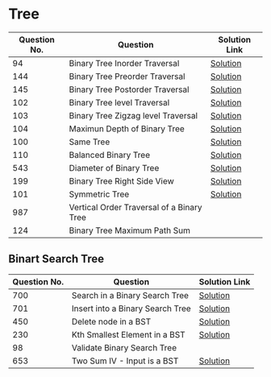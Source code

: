 # Tree

| Question No. | Question | Solution Link |
|--------------|-----------|----------------|
| 94 | Binary Tree Inorder Traversal | [Solution](https://leetcode.com/submissions/detail/1798926414/) |
| 144 | Binary Tree Preorder Traversal | [Solution](https://leetcode.com/submissions/detail/1798914991/) |
| 145 | Binary Tree Postorder Traversal | [Solution](https://leetcode.com/submissions/detail/1798921555/) |
| 102 | Binary Tree level Traversal | [Solution](https://leetcode.com/submissions/detail/1798981204/) |
| 103 | Binary Tree Zigzag level Traversal | [Solution](https://leetcode.com/submissions/detail/1798993831/) |
| 104 | Maximun Depth of Binary Tree | [Solution](https://leetcode.com/submissions/detail/1799001714/) |
| 100 | Same Tree | [Solution](https://leetcode.com/submissions/detail/1799009338/) |
| 110 | Balanced Binary Tree | [Solution](https://leetcode.com/submissions/detail/1799376766/) |
| 543 | Diameter of Binary Tree | [Solution](https://leetcode.com/submissions/detail/1799387041/)  |
| 199 | Binary Tree Right Side View |[Solution](https://leetcode.com/submissions/detail/1799368272/) |
| 101 | Symmetric Tree |[Solution](https://leetcode.com/submissions/detail/1799049159/) |
| 987 | Vertical Order Traversal of a Binary Tree | |
| 124 | Binary Tree Maximum Path Sum | |

## Binart Search Tree

| Question No. | Question | Solution Link |
|--------------|-----------|----------------|
| 700 | Search in a Binary Search Tree | [Solution](https://leetcode.com/submissions/detail/1802240942/) |
| 701 | Insert into a Binary Search Tree | [Solution](https://leetcode.com/submissions/detail/1802269717/) |
| 450 | Delete node in a BST | [Solution](https://leetcode.com/submissions/detail/1803033894/) |
| 230 | Kth Smallest Element in a BST |  [Solution](https://leetcode.com/submissions/detail/1803293879/) |
| 98 | Validate Binary Search Tree |  |
| 653 | Two Sum IV - Input is a BST | [Solution](https://leetcode.com/submissions/detail/1803310011/) |

